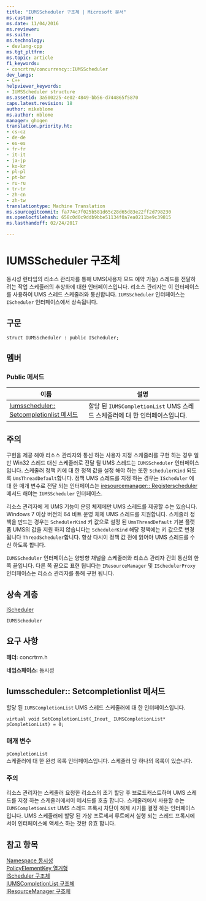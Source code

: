 ```yaml
---
title: "IUMSScheduler 구조체 | Microsoft 문서"
ms.custom: 
ms.date: 11/04/2016
ms.reviewer: 
ms.suite: 
ms.technology:
- devlang-cpp
ms.tgt_pltfrm: 
ms.topic: article
f1_keywords:
- concrtrm/concurrency::IUMSScheduler
dev_langs:
- C++
helpviewer_keywords:
- IUMSScheduler structure
ms.assetid: 3a500225-4e02-4849-bb56-d744865f5870
caps.latest.revision: 18
author: mikeblome
ms.author: mblome
manager: ghogen
translation.priority.ht:
- cs-cz
- de-de
- es-es
- fr-fr
- it-it
- ja-jp
- ko-kr
- pl-pl
- pt-br
- ru-ru
- tr-tr
- zh-cn
- zh-tw
translationtype: Machine Translation
ms.sourcegitcommit: fa774c7f025b581d65c28d65d83e22ff2d798230
ms.openlocfilehash: 658c0d0c9ddb9bbe51134f0a7ea0211be9c39815
ms.lasthandoff: 02/24/2017

---
```

# <a name="iumsscheduler-structure"></a>IUMSScheduler 구조체
동시성 런타임의 리소스 관리자를 통해 UMS(사용자 모드 예약 가능) 스레드를 전달하려는 작업 스케줄러의 추상화에 대한 인터페이스입니다. 리소스 관리자는 이 인터페이스를 사용하여 UMS 스레드 스케줄러와 통신합니다. `IUMSScheduler` 인터페이스는 `IScheduler` 인터페이스에서 상속됩니다.  
  
## <a name="syntax"></a>구문  
  
```
struct IUMSScheduler : public IScheduler;
```  
  
## <a name="members"></a>멤버  
  
### <a name="public-methods"></a>Public 메서드  
  
|이름|설명|  
|----------|-----------------|  
|[Iumsscheduler:: Setcompletionlist 메서드](#setcompletionlist)|할당 된 `IUMSCompletionList` UMS 스레드 스케줄러에 대 한 인터페이스입니다.|  
  
## <a name="remarks"></a>주의  
 구현을 제공 해야 리소스 관리자와 통신 하는 사용자 지정 스케줄러를 구현 하는 경우 일반 Win32 스레드 대신 스케줄러로 전달 될 UMS 스레드는 `IUMSScheduler` 인터페이스입니다. 스케줄러 정책 키에 대 한 정책 값을 설정 해야 하는 또한 `SchedulerKind` 되도록 `UmsThreadDefault`합니다. 정책 UMS 스레드를 지정 하는 경우는 `IScheduler` 에 대 한 매개 변수로 전달 되는 인터페이스는 [iresourcemanager:: Registerscheduler](iresourcemanager-structure.md#registerscheduler) 메서드 해야는 `IUMSScheduler` 인터페이스.  
  
 리소스 관리자에 게 UMS 기능이 운영 체제에만 UMS 스레드를 제공할 수는 있습니다. Windows 7 이상 버전의 64 비트 운영 체제 UMS 스레드를 지원합니다. 스케줄러 정책을 만드는 경우는 `SchedulerKind` 키 값으로 설정 된 `UmsThreadDefault` 기본 플랫폼 UMS의 값을 지원 하지 않습니다는 `SchedulerKind` 해당 정책에는 키 값으로 변경 됩니다 `ThreadScheduler`합니다. 항상 다시이 정책 값 전에 읽어야 UMS 스레드를 수신 하도록 합니다.  
  
 `IUMSScheduler` 인터페이스는 양방향 채널을 스케줄러와 리소스 관리자 간의 통신의 한쪽 끝입니다. 다른 쪽 끝으로 표현 됩니다는 `IResourceManager` 및 `ISchedulerProxy` 인터페이스는 리소스 관리자를 통해 구현 됩니다.  
  
## <a name="inheritance-hierarchy"></a>상속 계층  
 [IScheduler](ischeduler-structure.md)  
  
 `IUMSScheduler`  
  
## <a name="requirements"></a>요구 사항  
 **헤더:** concrtrm.h  
  
 **네임스페이스:** 동시성  
  
##  <a name="a-namesetcompletionlista--iumsschedulersetcompletionlist-method"></a><a name="setcompletionlist"></a>Iumsscheduler:: Setcompletionlist 메서드  
 할당 된 `IUMSCompletionList` UMS 스레드 스케줄러에 대 한 인터페이스입니다.  
  
```
virtual void SetCompletionList(_Inout_ IUMSCompletionList* pCompletionList) = 0;
```  
  
### <a name="parameters"></a>매개 변수  
 `pCompletionList`  
 스케줄러에 대 한 완성 목록 인터페이스입니다. 스케줄러 당 하나의 목록이 있습니다.  
  
### <a name="remarks"></a>주의  
 리소스 관리자는 스케줄러 요청한 리소스의 초기 할당 후 브로드캐스트하며 UMS 스레드를 지정 하는 스케줄러에서이 메서드를 호출 합니다. 스케줄러에서 사용할 수는 `IUMSCompletionList` UMS 스레드 프록시 차단이 해제 시기를 결정 하는 인터페이스입니다. UMS 스케줄러에 할당 된 가상 프로세서 루트에서 실행 되는 스레드 프록시에서이 인터페이스에 액세스 하는 것만 유효 합니다.  
  
## <a name="see-also"></a>참고 항목  
 [Namespace 동시성](concurrency-namespace.md)   
 [PolicyElementKey 열거형](concurrency-namespace-enums.md)   
 [IScheduler 구조체](ischeduler-structure.md)   
 [IUMSCompletionList 구조체](iumscompletionlist-structure.md)   
 [IResourceManager 구조체](iresourcemanager-structure.md)

